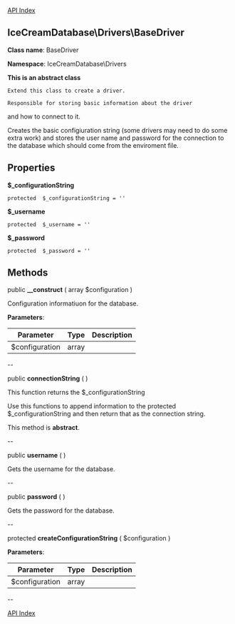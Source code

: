 [API Index](ApiIndex.md)


IceCreamDatabase\Drivers\BaseDriver
---------------


**Class name**: BaseDriver

**Namespace**: IceCreamDatabase\Drivers

**This is an abstract class**






    Extend this class to create a driver.

    Responsible for storing basic information about the driver
and how to connect to it.

Creates the basic configiuration string (some drivers may need to do some extra work)
and stores the user name and password for the connection to the database which should
come from the enviroment file.





Properties
----------


**$_configurationString**





    protected  $_configurationString = ''






**$_username**





    protected  $_username = ''






**$_password**





    protected  $_password = ''






Methods
-------


public **__construct** ( array $configuration )


Configuration informatiuon for the database.








**Parameters**:

| Parameter | Type | Description |
|-----------|------|-------------|
| $configuration | array |  |

--

public **connectionString** (  )


This function returns the $_configurationString

Use this functions to append information to the protected $_configurationString
and then return that as the connection string.


This method is **abstract**.




--

public **username** (  )


Gets the username for the database.








--

public **password** (  )


Gets the password for the database.








--

protected **createConfigurationString** (  $configuration )











**Parameters**:

| Parameter | Type | Description |
|-----------|------|-------------|
| $configuration | array |  |

--

[API Index](ApiIndex.md)
